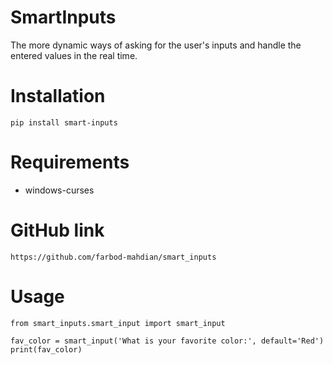 # SmartInputs

The more dynamic ways of asking for the user's inputs and handle the entered values in the real time.

# Installation

`pip install smart-inputs`

# Requirements

- windows-curses

# GitHub link

`https://github.com/farbod-mahdian/smart_inputs`

# Usage

```
from smart_inputs.smart_input import smart_input

fav_color = smart_input('What is your favorite color:', default='Red')
print(fav_color)
```
